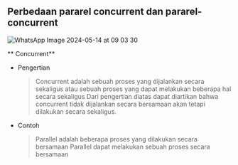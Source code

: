## Perbedaan pararel concurrent dan pararel-concurrent

![WhatsApp Image 2024-05-14 at 09 03 30](https://github.com/PelangiKartikaChandraKirana/SysOP24-3123521003/assets/160555525/8212e08a-d7dd-4532-86ce-9c168b44ba28)


** Concurrent**
- Pengertian
  > Concurrent adalah sebuah proses yang dijalankan secara sekaligus atau sebuah proses yang dapat melakukan beberapa hal secara sekaligus
    Dari pengertian diatas dapat diartikan bahwa concurrent tidak dijalankan secara bersamaan akan tetapi dilakukan secara sekaligus.

- Contoh
  > Parallel adalah beberapa proses yang dilakukan secara bersamaan Parallel dapat melakukan sebuah proses secara bersamaan

